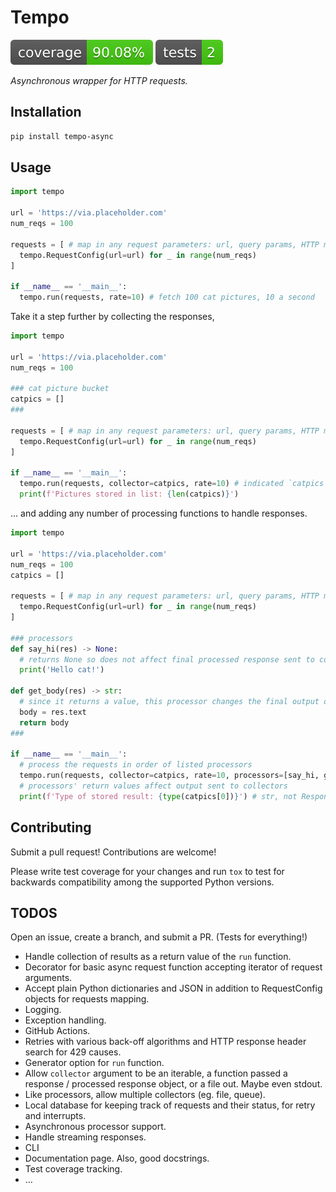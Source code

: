 # Tempo

[![Coverage Status](./reports/coverage/coverage-badge.svg?dummy=8484744)](./reports/coverage/cov_html/index.html)  [![Tests](./reports/coverage/tests-badge.svg?dummy=8484744)](./reports/coverage/cov_html/index.html) 

*Asynchronous wrapper for HTTP requests.*

## Installation

```bash
pip install tempo-async
```

## Usage

```python
import tempo

url = 'https://via.placeholder.com'
num_reqs = 100

requests = [ # map in any request parameters: url, query params, HTTP method, etc.
  tempo.RequestConfig(url=url) for _ in range(num_reqs)
]

if __name__ == '__main__':
  tempo.run(requests, rate=10) # fetch 100 cat pictures, 10 a second
```

Take it a step further by collecting the responses,

```python
import tempo

url = 'https://via.placeholder.com'
num_reqs = 100

### cat picture bucket
catpics = []
###

requests = [ # map in any request parameters: url, query params, HTTP method, etc.
  tempo.RequestConfig(url=url) for _ in range(num_reqs)
]

if __name__ == '__main__':
  tempo.run(requests, collector=catpics, rate=10) # indicated `catpics` should store response
  print(f'Pictures stored in list: {len(catpics)}')
```

… and adding any number of processing functions to handle responses.

```python
import tempo

url = 'https://via.placeholder.com'
num_reqs = 100
catpics = []

requests = [ # map in any request parameters: url, query params, HTTP method, etc.
  tempo.RequestConfig(url=url) for _ in range(num_reqs)
]

### processors
def say_hi(res) -> None:
  # returns None so does not affect final processed response sent to collectors
  print('Hello cat!')

def get_body(res) -> str:
  # since it returns a value, this processor changes the final output of `tempo.run`
  body = res.text
  return body
###

if __name__ == '__main__':
  # process the requests in order of listed processors
  tempo.run(requests, collector=catpics, rate=10, processors=[say_hi, get_body])
  # processors' return values affect output sent to collectors
  print(f'Type of stored result: {type(catpics[0])}') # str, not Response object
```



## Contributing

Submit a pull request! Contributions are welcome!

Please write test coverage for your changes and run `tox` to test for backwards compatibility among the supported Python versions.

## TODOS

Open an issue, create a branch, and submit a PR. (Tests for everything!)

- Handle collection of results as a return value of the `run` function.
- Decorator for basic async request function accepting iterator of request arguments.
- Accept plain Python dictionaries and JSON in addition to RequestConfig objects for requests mapping.
- Logging.
- Exception handling.
- GitHub Actions.
- Retries with various back-off algorithms and HTTP response header search for 429 causes.
- Generator option for `run` function.
- Allow `collector` argument to be an iterable, a function passed a response / processed response object, or a file out. Maybe even stdout.
- Like processors, allow multiple collectors (eg. file, queue).
- Local database for keeping track of requests and their status, for retry and interrupts.
- Asynchronous processor support.
- Handle streaming responses.
- CLI
- Documentation page. Also, good docstrings.
- Test coverage tracking.
- …
